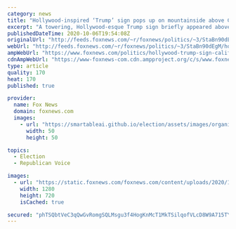 ```yaml
---
category: news
title: "Hollywood-inspired ‘Trump’ sign pops up on mountainside above California freeway"
excerpt: "A towering, Hollywood-esque Trump sign briefly appeared above California’s 405 Freeway near Sepulveda Pass, just to the west of Los Angeles, before workers took it down Tuesday."
publishedDateTime: 2020-10-06T19:54:08Z
originalUrl: "http://feeds.foxnews.com/~r/foxnews/politics/~3/StaBn90dEgM/hollywood-trump-sign-california-freeway"
webUrl: "http://feeds.foxnews.com/~r/foxnews/politics/~3/StaBn90dEgM/hollywood-trump-sign-california-freeway"
ampWebUrl: "https://www.foxnews.com/politics/hollywood-trump-sign-california-freeway.amp"
cdnAmpWebUrl: "https://www-foxnews-com.cdn.ampproject.org/c/s/www.foxnews.com/politics/hollywood-trump-sign-california-freeway.amp"
type: article
quality: 170
heat: 170
published: true

provider:
  name: Fox News
  domain: foxnews.com
  images:
    - url: "https://smartableai.github.io/election/assets/images/organizations/foxnews.com-50x50.jpg"
      width: 50
      height: 50

topics:
  - Election
  - Republican Voice

images:
  - url: "https://static.foxnews.com/foxnews.com/content/uploads/2020/10/Hollywood-Sign-iStock.jpg"
    width: 1280
    height: 720
    isCached: true

secured: "phTSQbtVeC3qQwGvRomgSQLMsgu3f4HogKnMcT1MkTSilqofVLcD8W9A715TYtkAcQyAUuHFPGaVUM7bTb2JaJSOiIBbeCjCabcU1W/UebZJq/WEiYA3omBh9xazjW8ZRBGOmJ9K4OFuDyMfSvZlotc0bsaLIxu06AashsGpAoBlrAfodM+zSyKYcCPAjxR7sdFE2LJlMiUWgJOKcWnuw1/feDTY4PbtyZ1ltrEUl9Kg5UYt+m1806UgMHyXag6sMvl1gQSn7b3uunMZ9aADm9sKrjZa6D+GXcUfJf6BfW+NUxBG2bk6kilA4SkF8mD3oz+SJubYFXquE+7YZwifHVJgQdCgF/N5i+uW/8UVfcA=;g3vrclfP0WqnEafE4AqSMg=="
---
```


